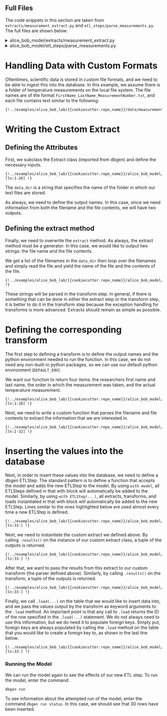<!--
   Copyright 2021 Modelyst LLC

   Licensed under the Apache License, Version 2.0 (the "License");
   you may not use this file except in compliance with the License.
   You may obtain a copy of the License at

       http://www.apache.org/licenses/LICENSE-2.0

   Unless required by applicable law or agreed to in writing, software
   distributed under the License is distributed on an "AS IS" BASIS,
   WITHOUT WARRANTIES OR CONDITIONS OF ANY KIND, either express or implied.
   See the License for the specific language governing permissions and
   limitations under the License.
 -->

## Full Files

The code snippets in this section are taken from `extracts/measurement_extract.py` and `etl_steps/parse_measurements.py`. The full files are shown below:

<details>
<summary>alice_bob_model/extracts/measurement_extract.py</summary>

```python3
{!../examples/alice_bob_lab/{{cookiecutter.repo_name}}/alice_bob_model/extracts/measurement_extract.py [ln:1-] !}
```
</details>

<details>
<summary>alice_bob_model/etl_steps/parse_measurements.py</summary>

```python3
{!../examples/alice_bob_lab/{{cookiecutter.repo_name}}/alice_bob_model/etl_steps/parse_measurements.py [ln:1-] !}
```
</details>

# Handling Data with Custom Formats

Oftentimes, scientific data is stored in custom file formats, and we need to be able to ingest this into the database. In this example, we assume there is a folder of temperature measurements on the local file system. The file names are of the format `FirstName_LastName_MeasurementNumber.txt`, and each file contains text similar to the following:

```
{!../examples/alice_bob_lab/{{cookiecutter.repo_name}}/data/measurements/Alice_Smith_0.txt!}
```


# Writing the Custom Extract

## Defining the Attributes

First, we subclass the Extract class (imported from dbgen) and define the necessary inputs.

```python3
{!../examples/alice_bob_lab/{{cookiecutter.repo_name}}/alice_bob_model/extracts/measurement_extract.py [ln:1-26] !}
```

The `data_dir` is a string that specifies the name of the folder in which our text files are stored.

As always, we need to define the output names. In this case, since we need information from both the filename and the file contents, we will have two outputs.

## Defining the extract method

Finally, we need to overwrite the `extract` method. As always, the extract method must be a generator. In this case, we would like to output two strings: the file name and the file contents.

We get a list of the filenames in the `data_dir` then loop over the filenames and simply read the file and yield the name of the file and the contents of the file.

```python3
{!../examples/alice_bob_lab/{{cookiecutter.repo_name}}/alice_bob_model/extracts/measurement_extract.py !}
```

These strings will be parsed in the transform step. In general, if there is something that can be done in either the extract step or the transform step, it is better to do it in the transform step because the exception handling for transforms is more advanced. Extracts should remain as simple as possible.


# Defining the corresponding transform

The first step to defining a transform is to define the output names and the python environment needed to run the function. In this case, we do not need any non-built-in python packages, so we can use our default python environment (`DEFAULT_ENV`).

We want our function to return four items: the researchers first name and last name, the order in which the measurement was taken, and the actual temperature measurement.

```python3
{!../examples/alice_bob_lab/{{cookiecutter.repo_name}}/alice_bob_model/etl_steps/parse_measurements.py [ln:1-10] !}
```

Next, we need to write a custom function that parses the filename and file contents to extract the information that we are interested in.

```python3
{!../examples/alice_bob_lab/{{cookiecutter.repo_name}}/alice_bob_model/etl_steps/parse_measurements.py [ln:1-32] !}
```

# Inserting the values into the database

Next, in order to insert these values into the database, we need to define a dbgen ETLStep. The standard pattern is to define a function that accepts the model and adds the new ETLStep to the model. By using `with model`, all ETLSteps defined in that with block will automatically be added to the model. Similarly, by using `with ETLStep(...)`, all extracts, transforms, and loads instantiated in that with block will automatically be added to the new ETLStep. Lines similar to the ones highlighted below are used almost every time a new ETLStep is defined.

```python3  hl_lines="2-3"
{!../examples/alice_bob_lab/{{cookiecutter.repo_name}}/alice_bob_model/etl_steps/parse_measurements.py [ln:33-] !}
```

Next, we need to instantiate the custom extract we defined above. By calling `.results()` on the instance of our custom extract class, a tuple of the outputs is returned.

```python3 hl_lines="4"
{!../examples/alice_bob_lab/{{cookiecutter.repo_name}}/alice_bob_model/etl_steps/parse_measurements.py [ln:33-] !}
```

After that, we want to pass the results from this extract to our custom transform (the parser defined above). Similarly, by calling `.results()` on the transform, a tuple of the outputs is returned.

```python3 hl_lines="5"
{!../examples/alice_bob_lab/{{cookiecutter.repo_name}}/alice_bob_model/etl_steps/parse_measurements.py [ln:33-] !}
```

Finally, we call `.load(...)` on the table that we would like to insert data into, and we pass the values output by the transform as keyword arguments to the `.load` method. An important point is that any call to `.load` returns the ID of the row specified in the `.load(...)` statement. We do not always need to use this information, but we do need it to populate foreign keys. Simply put, foreign keys are always populated by calling the `.load` method on the table that you would like to create a foreign key to, as shown in the last line below.

```python3 hl_lines="6-11"
{!../examples/alice_bob_lab/{{cookiecutter.repo_name}}/alice_bob_model/etl_steps/parse_measurements.py [ln:33-] !}
```


### Running the Model

We can run the model again to see the effects of our new ETL step. To run the model, enter the command:

```dbgen run```

To see information about the attempted run of the model, enter the command `dbgen run status`. In this case, we should see that 30 rows have been inserted.
